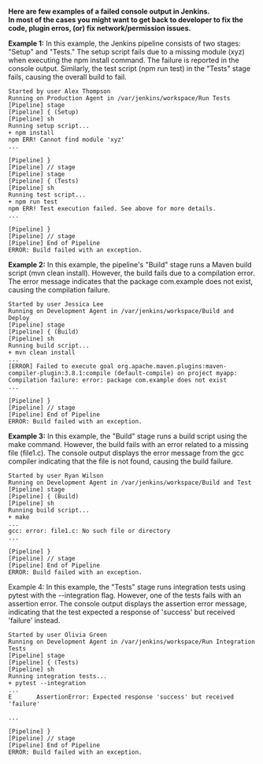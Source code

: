**Here are few examples of a failed console output in Jenkins. <br>
In most of the cases you might want to get back to developer to fix the code, plugin erros, (or) fix network/permission issues.<br>**

**Example 1:** In this example, the Jenkins pipeline consists of two stages: "Setup" and "Tests." The setup script fails due to a missing module (xyz) when executing the npm install command. The failure is reported in the console output. Similarly, the test script (npm run test) in the "Tests" stage fails, causing the overall build to fail.
```
Started by user Alex Thompson
Running on Production Agent in /var/jenkins/workspace/Run Tests
[Pipeline] stage
[Pipeline] { (Setup)
[Pipeline] sh
Running setup script...
+ npm install
npm ERR! Cannot find module 'xyz'
...

[Pipeline] }
[Pipeline] // stage
[Pipeline] stage
[Pipeline] { (Tests)
[Pipeline] sh
Running test script...
+ npm run test
npm ERR! Test execution failed. See above for more details.
...

[Pipeline] }
[Pipeline] // stage
[Pipeline] End of Pipeline
ERROR: Build failed with an exception.
```


**Example 2:** In this example, the pipeline's "Build" stage runs a Maven build script (mvn clean install). However, the build fails due to a compilation error. The error message indicates that the package com.example does not exist, causing the compilation failure.
```
Started by user Jessica Lee
Running on Development Agent in /var/jenkins/workspace/Build and Deploy
[Pipeline] stage
[Pipeline] { (Build)
[Pipeline] sh
Running build script...
+ mvn clean install
...
[ERROR] Failed to execute goal org.apache.maven.plugins:maven-compiler-plugin:3.8.1:compile (default-compile) on project myapp: Compilation failure: error: package com.example does not exist
...

[Pipeline] }
[Pipeline] // stage
[Pipeline] End of Pipeline
ERROR: Build failed with an exception.

```


**Example 3:** In this example, the "Build" stage runs a build script using the make command. However, the build fails with an error related to a missing file (file1.c). The console output displays the error message from the gcc compiler indicating that the file is not found, causing the build failure.
```
Started by user Ryan Wilson
Running on Development Agent in /var/jenkins/workspace/Build and Test
[Pipeline] stage
[Pipeline] { (Build)
[Pipeline] sh
Running build script...
+ make
...
gcc: error: file1.c: No such file or directory
...

[Pipeline] }
[Pipeline] // stage
[Pipeline] End of Pipeline
ERROR: Build failed with an exception.

```


Example 4: In this example, the "Tests" stage runs integration tests using pytest with the --integration flag. However, one of the tests fails with an assertion error. The console output displays the assertion error message, indicating that the test expected a response of 'success' but received 'failure' instead.
```
Started by user Olivia Green
Running on Development Agent in /var/jenkins/workspace/Run Integration Tests
[Pipeline] stage
[Pipeline] { (Tests)
[Pipeline] sh
Running integration tests...
+ pytest --integration
...
E       AssertionError: Expected response 'success' but received 'failure'

...

[Pipeline] }
[Pipeline] // stage
[Pipeline] End of Pipeline
ERROR: Build failed with an exception.
```
